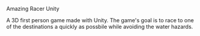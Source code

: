 Amazing Racer Unity

A 3D first person game made with Unity. The game's goal is to race to one of the destinations a quickly as possbile while avoiding the water hazards.